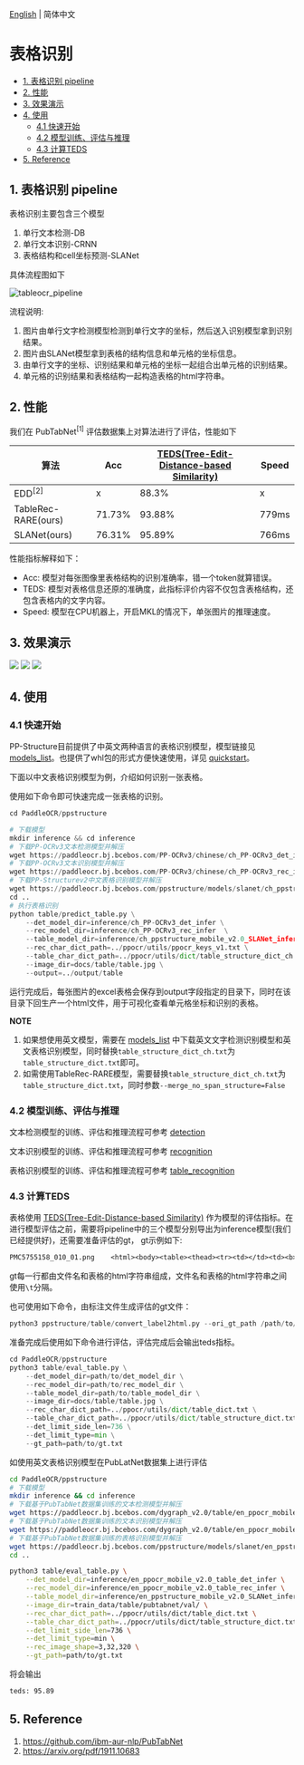[English](README.md) | 简体中文

# 表格识别

- [1. 表格识别 pipeline](#1-表格识别-pipeline)
- [2. 性能](#2-性能)
- [3. 效果演示](#3-效果演示)
- [4. 使用](#4-使用)
  - [4.1 快速开始](#41-快速开始)
  - [4.2 模型训练、评估与推理](#42-模型训练评估与推理)
  - [4.3 计算TEDS](#43-计算teds)
- [5. Reference](#5-reference)


## 1. 表格识别 pipeline

表格识别主要包含三个模型
1. 单行文本检测-DB
2. 单行文本识别-CRNN
3. 表格结构和cell坐标预测-SLANet

具体流程图如下

![tableocr_pipeline](../docs/table/tableocr_pipeline.jpg)

流程说明:

1. 图片由单行文字检测模型检测到单行文字的坐标，然后送入识别模型拿到识别结果。
2. 图片由SLANet模型拿到表格的结构信息和单元格的坐标信息。
3. 由单行文字的坐标、识别结果和单元格的坐标一起组合出单元格的识别结果。
4. 单元格的识别结果和表格结构一起构造表格的html字符串。


## 2. 性能

我们在 PubTabNet<sup>[1]</sup> 评估数据集上对算法进行了评估，性能如下


|算法|Acc|[TEDS(Tree-Edit-Distance-based Similarity)](https://github.com/ibm-aur-nlp/PubTabNet/tree/master/src)|Speed|
| --- | --- | --- | ---|
| EDD<sup>[2]</sup> |x| 88.3% |x|
| TableRec-RARE(ours) | 71.73%| 93.88% |779ms|
| SLANet(ours) |76.31%|	95.89%|766ms|

性能指标解释如下：
- Acc: 模型对每张图像里表格结构的识别准确率，错一个token就算错误。
- TEDS: 模型对表格信息还原的准确度，此指标评价内容不仅包含表格结构，还包含表格内的文字内容。
- Speed: 模型在CPU机器上，开启MKL的情况下，单张图片的推理速度。

## 3. 效果演示

![](../docs/imgs/table_ch_result1.jpg)
![](../docs/imgs/table_ch_result2.jpg)
![](../docs/imgs/table_ch_result3.jpg)

## 4. 使用

### 4.1 快速开始

PP-Structure目前提供了中英文两种语言的表格识别模型，模型链接见 [models_list](../docs/models_list.md)。也提供了whl包的形式方便快速使用，详见 [quickstart](../docs/quickstart.md)。

下面以中文表格识别模型为例，介绍如何识别一张表格。

使用如下命令即可快速完成一张表格的识别。
```python
cd PaddleOCR/ppstructure

# 下载模型
mkdir inference && cd inference
# 下载PP-OCRv3文本检测模型并解压
wget https://paddleocr.bj.bcebos.com/PP-OCRv3/chinese/ch_PP-OCRv3_det_infer.tar && tar xf ch_PP-OCRv3_det_infer.tar
# 下载PP-OCRv3文本识别模型并解压
wget https://paddleocr.bj.bcebos.com/PP-OCRv3/chinese/ch_PP-OCRv3_rec_infer.tar && tar xf ch_PP-OCRv3_rec_infer.tar
# 下载PP-Structurev2中文表格识别模型并解压
wget https://paddleocr.bj.bcebos.com/ppstructure/models/slanet/ch_ppstructure_mobile_v2.0_SLANet_infer.tar && tar xf ch_ppstructure_mobile_v2.0_SLANet_infer.tar
cd ..
# 执行表格识别
python table/predict_table.py \
    --det_model_dir=inference/ch_PP-OCRv3_det_infer \
    --rec_model_dir=inference/ch_PP-OCRv3_rec_infer  \
    --table_model_dir=inference/ch_ppstructure_mobile_v2.0_SLANet_infer \
    --rec_char_dict_path=../ppocr/utils/ppocr_keys_v1.txt \
    --table_char_dict_path=../ppocr/utils/dict/table_structure_dict_ch.txt \
    --image_dir=docs/table/table.jpg \
    --output=../output/table
```
运行完成后，每张图片的excel表格会保存到output字段指定的目录下，同时在该目录下回生产一个html文件，用于可视化查看单元格坐标和识别的表格。

**NOTE**
1. 如果想使用英文模型，需要在 [models_list](../docs/models_list.md) 中下载英文文字检测识别模型和英文表格识别模型，同时替换`table_structure_dict_ch.txt`为`table_structure_dict.txt`即可。
2. 如需使用TableRec-RARE模型，需要替换`table_structure_dict_ch.txt`为`table_structure_dict.txt`，同时参数`--merge_no_span_structure=False`

### 4.2 模型训练、评估与推理

文本检测模型的训练、评估和推理流程可参考 [detection](../../doc/doc_ch/detection.md)

文本识别模型的训练、评估和推理流程可参考 [recognition](../../doc/doc_ch/recognition.md)

表格识别模型的训练、评估和推理流程可参考 [table_recognition](../../doc/doc_ch/table_recognition.md)

### 4.3 计算TEDS

表格使用 [TEDS(Tree-Edit-Distance-based Similarity)](https://github.com/ibm-aur-nlp/PubTabNet/tree/master/src) 作为模型的评估指标。在进行模型评估之前，需要将pipeline中的三个模型分别导出为inference模型(我们已经提供好)，还需要准备评估的gt， gt示例如下:
```txt
PMC5755158_010_01.png    <html><body><table><thead><tr><td></td><td><b>Weaning</b></td><td><b>Week 15</b></td><td><b>Off-test</b></td></tr></thead><tbody><tr><td>Weaning</td><td>–</td><td>–</td><td>–</td></tr><tr><td>Week 15</td><td>–</td><td>0.17 ± 0.08</td><td>0.16 ± 0.03</td></tr><tr><td>Off-test</td><td>–</td><td>0.80 ± 0.24</td><td>0.19 ± 0.09</td></tr></tbody></table></body></html>
```
gt每一行都由文件名和表格的html字符串组成，文件名和表格的html字符串之间使用`\t`分隔。

也可使用如下命令，由标注文件生成评估的gt文件：
```python
python3 ppstructure/table/convert_label2html.py --ori_gt_path /path/to/your_label_file --save_path /path/to/save_file
```

准备完成后使用如下命令进行评估，评估完成后会输出teds指标。
```python
cd PaddleOCR/ppstructure
python3 table/eval_table.py \
    --det_model_dir=path/to/det_model_dir \
    --rec_model_dir=path/to/rec_model_dir \
    --table_model_dir=path/to/table_model_dir \
    --image_dir=docs/table/table.jpg \
    --rec_char_dict_path=../ppocr/utils/dict/table_dict.txt \
    --table_char_dict_path=../ppocr/utils/dict/table_structure_dict.txt \
    --det_limit_side_len=736 \
    --det_limit_type=min \
    --gt_path=path/to/gt.txt
```

如使用英文表格识别模型在PubLatNet数据集上进行评估

```bash
cd PaddleOCR/ppstructure
# 下载模型
mkdir inference && cd inference
# 下载基于PubTabNet数据集训练的文本检测模型并解压
wget https://paddleocr.bj.bcebos.com/dygraph_v2.0/table/en_ppocr_mobile_v2.0_table_det_infer.tar && tar xf en_ppocr_mobile_v2.0_table_det_infer.tar
# 下载基于PubTabNet数据集训练的文本识别模型并解压
wget https://paddleocr.bj.bcebos.com/dygraph_v2.0/table/en_ppocr_mobile_v2.0_table_rec_infer.tar && tar xf en_ppocr_mobile_v2.0_table_rec_infer.tar
# 下载基于PubTabNet数据集训练的表格识别模型并解压
wget https://paddleocr.bj.bcebos.com/ppstructure/models/slanet/en_ppstructure_mobile_v2.0_SLANet_infer.tar && tar xf en_ppstructure_mobile_v2.0_SLANet_infer.tar
cd ..

python3 table/eval_table.py \
    --det_model_dir=inference/en_ppocr_mobile_v2.0_table_det_infer \
    --rec_model_dir=inference/en_ppocr_mobile_v2.0_table_rec_infer \
    --table_model_dir=inference/en_ppstructure_mobile_v2.0_SLANet_infer \
    --image_dir=train_data/table/pubtabnet/val/ \
    --rec_char_dict_path=../ppocr/utils/dict/table_dict.txt \
    --table_char_dict_path=../ppocr/utils/dict/table_structure_dict.txt \
    --det_limit_side_len=736 \
    --det_limit_type=min \
    --rec_image_shape=3,32,320 \
    --gt_path=path/to/gt.txt
```

将会输出
```bash
teds: 95.89
```

## 5. Reference
1. https://github.com/ibm-aur-nlp/PubTabNet
2. https://arxiv.org/pdf/1911.10683
